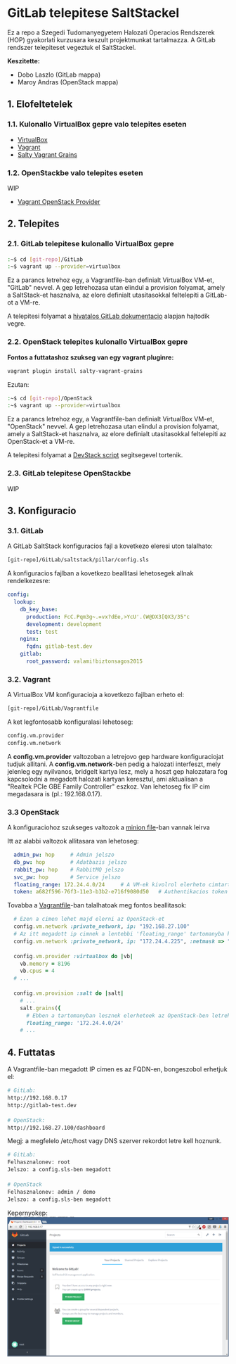 # GitLab telepitese SaltStackel

Ez a repo a Szegedi Tudomanyegyetem Halozati Operacios Rendszerek (HOP) gyakorlati kurzusara keszult projektmunkat tartalmazza. A GitLab rendszer telepiteset vegeztuk el SaltStackel.

**Keszitette:**
 - Dobo Laszlo (GitLab mappa)
 - Maroy Andras (OpenStack mappa)

## 1. Elofeltetelek

### 1.1. Kulonallo VirtualBox gepre valo telepites eseten
 - [VirtualBox](https://www.virtualbox.org/)
 - [Vagrant](https://www.vagrantup.com/)
 - [Salty Vagrant Grains](https://github.com/ahmadsherif/salty-vagrant-grains)

### 1.2. OpenStackbe valo telepites eseten
WIP
 - [Vagrant OpenStack Provider](https://github.com/cloudbau/vagrant-openstack-plugin)

## 2. Telepites

### 2.1. GitLab telepitese kulonallo VirtualBox gepre

```sh
:~$ cd [git-repo]/GitLab
:~$ vagrant up --provider=virtualbox
```

Ez a parancs letrehoz egy, a Vagrantfile-ban definialt VirtualBox VM-et, "GitLab" nevvel. A gep letrehozasa utan elindul a provision folyamat, amely a SaltStack-et hasznalva, az elore definialt utasitasokkal feltelepiti a GitLab-ot a VM-re.

A telepitesi folyamat a [hivatalos GitLab dokumentacio](https://github.com/gitlabhq/gitlabhq/blob/master/doc/install/installation.md) alapjan hajtodik vegre.

### 2.2. OpenStack telepites kulonallo VirtualBox gepre

**Fontos a futtatashoz szukseg van egy vagrant pluginre:**
```sh
vagrant plugin install salty-vagrant-grains
```

Ezutan:

```sh
:~$ cd [git-repo]/OpenStack
:~$ vagrant up --provider=virtualbox
```

Ez a parancs letrehoz egy, a Vagrantfile-ban definialt VirtualBox VM-et, "OpenStack" nevvel. A gep letrehozasa utan elindul a provision folyamat, amely a SaltStack-et hasznalva, az elore definialt utasitasokkal feltelepiti az OpenStack-et a VM-re.

A telepitesi folyamat a [DevStack script](http://docs.openstack.org/developer/devstack) segitsegevel tortenik.

### 2.3. GitLab telepitese OpenStackbe

WIP

## 3. Konfiguracio

### 3.1. GitLab
A GitLab SaltStack konfiguracios fajl a kovetkezo eleresi uton talalhato:

```sh
[git-repo]/GitLab/saltstack/pillar/config.sls
```

A konfiguracios fajlban a kovetkezo beallitasi lehetosegek allnak rendelkezesre:

```yaml
config:
  lookup:
    db_key_base:
      production: FcC.Pqm3g~.=vx?dEe,>YcU'.(W@DX3[QX3/35"c
      development: development
      test: test
    nginx:
      fqdn: gitlab-test.dev
    gitlab:
      root_password: valami!biztonsagos2015
```
### 3.2. Vagrant

A VirtualBox VM konfiguracioja a kovetkezo fajlban erheto el:

```sh
[git-repo]/GitLab/Vagrantfile
```

A ket legfontosabb konfiguralasi lehetoseg:

```sh
config.vm.provider
config.vm.network
```

A **config.vm.provider** valtozoban a letrejovo gep hardware konfiguraciojat tudjuk allitani. A **config.vm.network**-ben pedig a halozati interfeszt, mely jelenleg egy nyilvanos, bridgelt kartya lesz, mely a hoszt gep halozatara fog kapcsolodni a megadott halozati kartyan keresztul, ami aktualisan a "Realtek PCIe GBE Family Controller" eszkoz. Van lehetoseg fix IP cim megadasara is (pl.: 192.168.0.17).

### 3.3 OpenStack

A konfiguraciohoz szukseges valtozok a [minion file](OpenStack/saltstack/etc/minion)-ban vannak leirva

Itt az alabbi valtozok allitasara van lehetoseg:
```yaml
  admin_pw: hop     # Admin jelszo
  db_pw: hop        # Adatbazis jelszo
  rabbit_pw: hop    # RabbitMQ jelszo
  svc_pw: hop       # Service jelszo
  floating_range: 172.24.4.0/24     # A VM-ek kivolrol elerheto cimtartomanya
  token: a682f596-76f3-11e3-b3b2-e716f9080d50   # Authentikacios token
```

Tovabba a [Vagrantfile](OpenStack/Vagrantfile)-ban talalhatoak meg fontos beallitasok:
```ruby
  # Ezen a cimen lehet majd elerni az OpenStack-et
  config.vm.network :private_network, ip: "192.168.27.100"
  # Az itt megadott ip cimnek a lentebbi 'floating_range' tartomanyba kell esnie!
  config.vm.network :private_network, ip: "172.24.4.225", :netmask => "255.255.255.0", :auto_config => false

  config.vm.provider :virtualbox do |vb|
    vb.memory = 8196
    vb.cpus = 4
  # ...

  config.vm.provision :salt do |salt|
    # ...
    salt.grains({
      # Ebben a tartomanyban lesznek elerhetoek az OpenStack-ben letrehozott virtualis gepeink
      floating_range: '172.24.4.0/24'
    # ...
```

## 4. Futtatas

A Vagrantfile-ban megadott IP cimen es az FQDN-en, bongeszobol erhetjuk el:

```sh
# GitLab:
http://192.168.0.17
http://gitlab-test.dev

# OpenStack:
http://192.168.27.100/dashboard
```
Megj: a megfelelo /etc/host vagy DNS szerver rekordot letre kell hoznunk.


```sh
# GitLab:
Felhasznalonev: root
Jelszo: a config.sls-ben megadott

# OpenStack
Felhasznalonev: admin / demo
Jelszo: a config.sls-ben megadott
```

Kepernyokep:
![alt text](screenshot.png "Kepernyokep")
